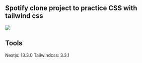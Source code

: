 ## Spotify clone project to practice CSS with tailwind css

<img src="/banner.png" />

## Tools
Nextjs: 13.3.0
Tailwindcss: 3.3.1
